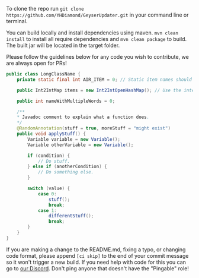 To clone the repo run `git clone https://github.com/YHDiamond/GeyserUpdater.git` in your command line or terminal.

You can build locally and install dependencies using maven. `mvn clean install` to install all require dependencies and `mvn clean package` to build. The built jar will be located in the target folder.

Please follow the guidelines below for any code you wish to contribute, we are always open for PRs!

```java
public class LongClassName {
    private static final int AIR_ITEM = 0; // Static item names should be capitalized

    public Int2IntMap items = new Int2IntOpenHashMap(); // Use the interface as the class type but initialize with the implementation.

    public int nameWithMultipleWords = 0;

    /**
    * Javadoc comment to explain what a function does.
    */
    @RandomAnnotation(stuff = true, moreStuff = "might exist")
    public void applyStuff() {
        Variable variable = new Variable();
        Variable otherVariable = new Variable();

        if (condition) {
	        // Do stuff.
        } else if (anotherCondition) {
	    	// Do something else.
        }

        switch (value) {
            case 0:
                stuff();
                break;
            case 1:
                differentStuff();
                break;
        }
    }
}
```


If you are making a change to the README.md, fixing a typo, or changing code format, please append `[ci skip]` to the end of your commit message so it won't trigger a new build.
If you need help with code for this you can go to [our Discord](https://discord.gg/xXzzdAXa2b). Don't ping anyone that doesn't have the "Pingable" role!
